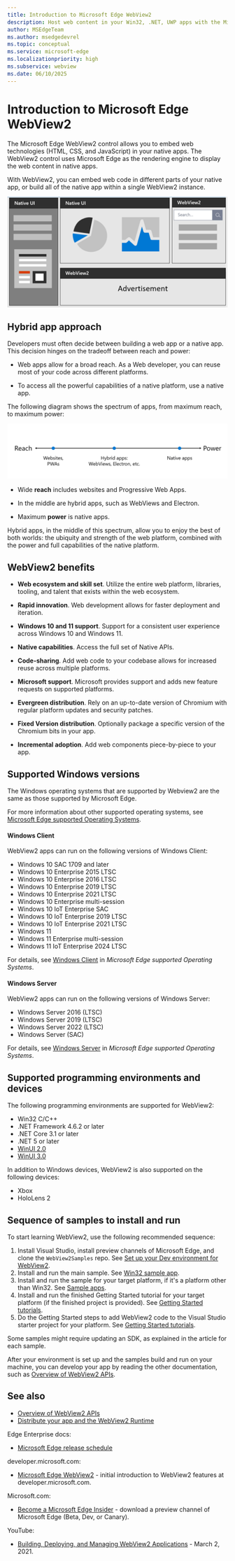 ```yaml
---
title: Introduction to Microsoft Edge WebView2
description: Host web content in your Win32, .NET, UWP apps with the Microsoft Edge WebView2 control.
author: MSEdgeTeam
ms.author: msedgedevrel
ms.topic: conceptual
ms.service: microsoft-edge
ms.localizationpriority: high
ms.subservice: webview
ms.date: 06/10/2025
---
```

# Introduction to Microsoft Edge WebView2

The Microsoft Edge WebView2 control allows you to embed web technologies (HTML, CSS, and JavaScript) in your native apps.  The WebView2 control uses Microsoft Edge as the rendering engine to display the web content in native apps.

With WebView2, you can embed web code in different parts of your native app, or build all of the native app within a single WebView2 instance.

![Diagram of an app with native UI areas in the left and top left, and WebView2 UI areas in the top right and bottom](./index-images/what-webview.png)


<!-- ====================================================================== -->
## Hybrid app approach

Developers must often decide between building a web app or a native app.  This decision hinges on the tradeoff between reach and power:

*  Web apps allow for a broad reach.  As a Web developer, you can reuse most of your code across different platforms.

*  To access all the powerful capabilities of a native platform, use a native app.

The following diagram shows the spectrum of apps, from maximum reach, to maximum power:

![The spectrum of apps, from maximum reach but less power, to an optimal hybrid blend, to maximum power but less reach](./index-images/web-native.png)

*  Wide **reach** includes websites and Progressive Web Apps.

*  In the middle are hybrid apps, such as WebViews and Electron.

*  Maximum **power** is native apps.

Hybrid apps, in the middle of this spectrum, allow you to enjoy the best of both worlds: the ubiquity and strength of the web platform, combined with the power and full capabilities of the native platform.


<!-- ====================================================================== -->
## WebView2 benefits

*  **Web ecosystem and skill set**.  Utilize the entire web platform, libraries, tooling, and talent that exists within the web ecosystem.

*  **Rapid innovation**.  Web development allows for faster deployment and iteration.

*  **Windows 10 and 11 support**.  Support for a consistent user experience across Windows 10 and Windows 11.

*  **Native capabilities**.  Access the full set of Native APIs.

*  **Code-sharing**.  Add web code to your codebase allows for increased reuse across multiple platforms.

*  **Microsoft support**.  Microsoft provides support and adds new feature requests on supported platforms.

*  **Evergreen distribution**.  Rely on an up-to-date version of Chromium with regular platform updates and security patches.

*  **Fixed Version distribution**.  Optionally package a specific version of the Chromium bits in your app.

*  **Incremental adoption**.  Add web components piece-by-piece to your app.


<!-- ====================================================================== -->
## Supported Windows versions

The Windows operating systems that are supported by Webview2 are the same as those supported by Microsoft Edge.

For more information about other supported operating systems, see [Microsoft Edge supported Operating Systems](/deployedge/microsoft-edge-supported-operating-systems).


<!-- ------------------------------ -->
#### Windows Client

WebView2 apps can run on the following versions of Windows Client:

<!-- newest last, per linked page -->
* Windows 10 SAC 1709 and later
* Windows 10 Enterprise 2015 LTSC
* Windows 10 Enterprise 2016 LTSC
* Windows 10 Enterprise 2019 LTSC
* Windows 10 Enterprise 2021 LTSC
* Windows 10 Enterprise multi-session
* Windows 10 IoT Enterprise SAC
* Windows 10 IoT Enterprise 2019 LTSC
* Windows 10 IoT Enterprise 2021 LTSC
* Windows 11
* Windows 11 Enterprise multi-session
* Windows 11 IoT Enterprise 2024 LTSC

For details, see [Windows Client](/deployedge/microsoft-edge-supported-operating-systems#windows-client) in _Microsoft Edge supported Operating Systems_.


<!-- ------------------------------ -->
#### Windows Server

WebView2 apps can run on the following versions of Windows Server:

* Windows Server 2016 (LTSC)
* Windows Server 2019 (LTSC)
* Windows Server 2022 (LTSC)
* Windows Server (SAC)

For details, see [Windows Server](/deployedge/microsoft-edge-supported-operating-systems#windows-server) in _Microsoft Edge supported Operating Systems_.


<!-- ====================================================================== -->
## Supported programming environments and devices

The following programming environments are supported for WebView2:

*  Win32 C/C++
*  .NET Framework 4.6.2 or later
*  .NET Core 3.1 or later
*  .NET 5 or later
*  [WinUI 2.0](/windows/apps/winui/winui2/)
*  [WinUI 3.0](/windows/apps/winui/winui3/)

In addition to Windows devices, WebView2 is also supported on the following devices:
*  Xbox
*  HoloLens 2


<!-- ====================================================================== -->
## Sequence of samples to install and run

To start learning WebView2, use the following recommended sequence:

1. Install Visual Studio, install preview channels of Microsoft Edge, and clone the `WebView2Samples` repo.  See [Set up your Dev environment for WebView2](./how-to/machine-setup.md).
1. Install and run the main sample.  See [Win32 sample app](./samples/webview2apissample.md).
1. Install and run the sample for your target platform, if it's a platform other than Win32.  See [Sample apps](./code-samples-links.md).
1. Install and run the finished Getting Started tutorial for your target platform (if the finished project is provided).  See [Getting Started tutorials](./get-started/get-started.md).
1. Do the Getting Started steps to add WebView2 code to the Visual Studio starter project for your platform.  See [Getting Started tutorials](./get-started/get-started.md).

Some samples might require updating an SDK, as explained in the article for each sample.

After your environment is set up and the samples build and run on your machine, you can develop your app by reading the other documentation, such as [Overview of WebView2 APIs](./concepts/overview-features-apis.md).


<!-- ====================================================================== -->
## See also

* [Overview of WebView2 APIs](concepts/overview-features-apis.md)
* [Distribute your app and the WebView2 Runtime](concepts/distribution.md)

Edge Enterprise docs:
* [Microsoft Edge release schedule](/deployedge/microsoft-edge-release-schedule)

developer.microsoft.com:
* [Microsoft Edge WebView2](https://developer.microsoft.com/microsoft-edge/webview2) - initial introduction to WebView2 features at developer.microsoft.com.

Microsoft.com:
* [Become a Microsoft Edge Insider](https://www.microsoft.com/edge/download/insider) - download a preview channel of Microsoft Edge (Beta, Dev, or Canary).

YouTube:
* [Building, Deploying, and Managing WebView2 Applications](https://www.youtube.com/watch?v=LX-eXvcSx6c) - March 2, 2021.
